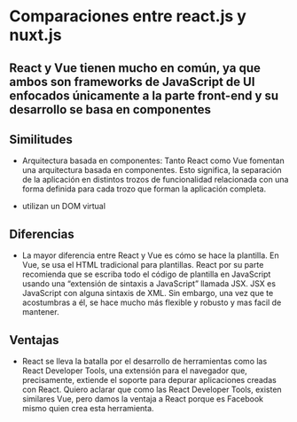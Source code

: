 # Comparaciones entre react.js y nuxt.js
## React y Vue tienen mucho en común, ya que ambos son frameworks de JavaScript de UI enfocados únicamente a la parte front-end y su desarrollo se basa en componentes

## Similitudes

- Arquitectura basada en componentes: Tanto React como Vue fomentan una arquitectura basada en componentes. Esto significa, la separación de la aplicación en distintos trozos de funcionalidad relacionada con una forma definida para cada trozo que forman la aplicación completa.

- utilizan un DOM virtual

## Diferencias

- La mayor diferencia entre React y Vue es cómo se hace la plantilla. En Vue, se usa el HTML tradicional para plantillas. React por su parte recomienda que se escriba todo el código de plantilla en JavaScript usando una “extensión de sintaxis a JavaScript” llamada JSX. JSX es JavaScript con alguna sintaxis de XML. Sin embargo, una vez que te acostumbras a él, se hace mucho más flexible y robusto y mas facil de mantener.

## Ventajas

- React se lleva la batalla por el desarrollo de herramientas como las React Developer Tools, una extensión para el navegador que, precisamente, extiende el soporte para depurar aplicaciones creadas con React. Quiero aclarar que como las React Developer Tools, existen similares  Vue, pero damos la ventaja a React porque es Facebook mismo quien crea esta herramienta.
